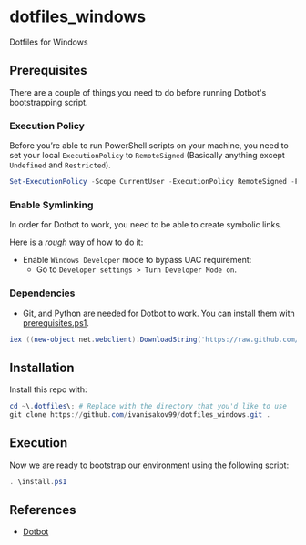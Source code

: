 # dotfiles_windows

Dotfiles for Windows

## Prerequisites

There are a couple of things you need to do before running Dotbot's bootstrapping script.

### Execution Policy

Before you’re able to run PowerShell scripts on your machine, you need to set your local `ExecutionPolicy` to `RemoteSigned` (Basically anything except `Undefined` and `Restricted`).

```powershell
Set-ExecutionPolicy -Scope CurrentUser -ExecutionPolicy RemoteSigned -Force
```

### Enable Symlinking

In order for Dotbot to work, you need to be able to create symbolic links.

Here is a _rough_ way of how to do it:

* Enable `Windows Developer` mode to bypass UAC requirement:
    * Go to `Developer settings > Turn Developer Mode on`.

### Dependencies

* Git, and Python are needed for Dotbot to work. You can install them with [prerequisites.ps1](dependencies/prerequisites.ps1).

```powershell
iex ((new-object net.webclient).DownloadString('https://raw.github.com/ivanisakov99/dotfiles_windows/main/dependencies/prerequisites.ps1'))
```

## Installation

Install this repo with:

```powershell
cd ~\.dotfiles\; # Replace with the directory that you'd like to use
git clone https://github.com/ivanisakov99/dotfiles_windows.git .
```

## Execution

Now we are ready to bootstrap our environment using the following script:

```powershell
. \install.ps1
```

## References

* [Dotbot](https://github.com/anishathalye/dotbot)
